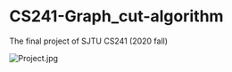 # CS241-Graph_cut-algorithm
The final project of SJTU CS241 (2020 fall)

![Project.jpg](https://i.loli.net/2020/12/22/uW8owFq6GVr2Pyf.jpg)
